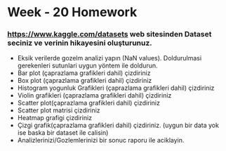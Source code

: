 # Week - 20 Homework


### https://www.kaggle.com/datasets web sitesinden Dataset seciniz ve verinin hikayesini oluşturunuz. 


* Eksik verilerde gozelm analizi yapın (NaN values). Doldurulmasi gerekenleri sutunlari uygun yöntem ile doldurun.
* Bar plot (çaprazlama grafikleri dahil) çizdiriniz
* Box plot (çaprazlama grafikleri dahil) çizdiriniz
* Histogram yogunluk Grafikleri (çaprazlama grafikleri dahil) çizdiriniz
* Violin grafikleri (çaprazlama grafikleri dahil) çizdiriniz
* Scatter plot(çaprazlama grafikleri dahil) çizdiriniz
* Scatter plot matrisi çizdiriniz
* Heatmap grafigi çizdiriniz
* Çizgi grafik(çaprazlama grafikleri dahil) çizdiriniz. (uygun bir data yok ise baska bir dataset ile calisin)
* Analizlerinizi/Gozlemlerinizi bir sonuc raporu ile aciklayin.